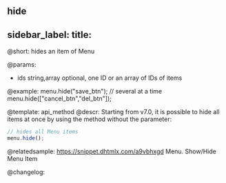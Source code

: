 hide
---
sidebar_label: 
title: 
---          

@short: hides an item of Menu


@params:
- ids 		string,array	optional, one ID or an array of IDs of items



@example:
menu.hide("save_btn");
// several at a time
menu.hide(["cancel_btn","del_btn"]);


@template: api_method
@descr:
Starting from v7.0, it is possible to hide all items at once by using the method without the parameter:

~~~js
// hides all Menu items
menu.hide();
~~~


@relatedsample: https://snippet.dhtmlx.com/a9vbhxgd	Menu. Show/Hide Menu Item



@changelog:


